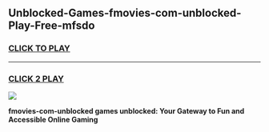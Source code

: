
## Unblocked-Games-fmovies-com-unblocked-Play-Free-mfsdo
<h3>
<a href="https://premium76.site?title=fmovies-com-unblocked&ref=23A">CLICK TO PLAY</a></h3>
<hr>

<h3>
<a href="https://premium76.site?title=fmovies-com-unblocked&ref=23A">CLICK 2 PLAY</a>
  
</h3>

<a href="https://premium76.site?title=fmovies-com-unblocked&ref=23A"><img src="https://clearcache.store/games.png"></a>


**fmovies-com-unblocked games unblocked: Your Gateway to Fun and Accessible Online Gaming**
